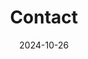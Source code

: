 ---
title: Contact
date: 2024-10-26
share: false
type: landing

design:
  # Default section spacing
  spacing: "0rem"

sections:
    - block: contact
      content:
        title: Contact Us
        text: Send us an e-mail describing your requirements and contact information, we will get back to you as soon as possible.
        mail: contact@cravaterouge.com
        linkedin: https://www.linkedin.com/company/cravaterouge/
        twitter: https://x.com/rouge_cravate
        github: https://github.com/CravateRouge
---